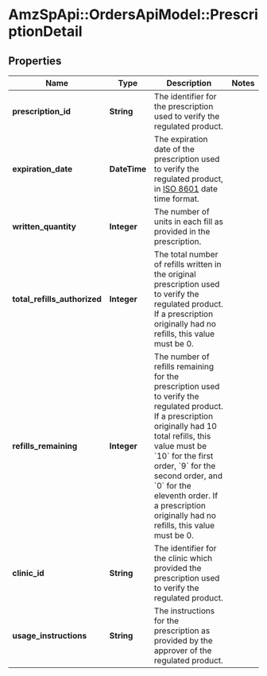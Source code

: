# AmzSpApi::OrdersApiModel::PrescriptionDetail

## Properties
Name | Type | Description | Notes
------------ | ------------- | ------------- | -------------
**prescription_id** | **String** | The identifier for the prescription used to verify the regulated product. | 
**expiration_date** | **DateTime** | The expiration date of the prescription used to verify the regulated product, in [ISO 8601](https://developer-docs.amazon.com/sp-api/docs/iso-8601) date time format. | 
**written_quantity** | **Integer** | The number of units in each fill as provided in the prescription. | 
**total_refills_authorized** | **Integer** | The total number of refills written in the original prescription used to verify the regulated product. If a prescription originally had no refills, this value must be 0. | 
**refills_remaining** | **Integer** | The number of refills remaining for the prescription used to verify the regulated product. If a prescription originally had 10 total refills, this value must be &#x60;10&#x60; for the first order, &#x60;9&#x60; for the second order, and &#x60;0&#x60; for the eleventh order. If a prescription originally had no refills, this value must be 0. | 
**clinic_id** | **String** | The identifier for the clinic which provided the prescription used to verify the regulated product. | 
**usage_instructions** | **String** | The instructions for the prescription as provided by the approver of the regulated product. | 

